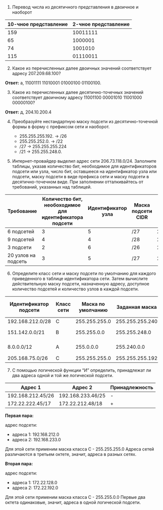 1. Перевод числа из десятичного представления в двоичное и наоборот
   
| 10-чное представление | 2-чное представление |
|-----------------------|----------------------|
| 159                   | 10011111             |
| 65                    | 1000001              |
| 74                    | 1001010              |
| 115                   | 01110011             |
 
2. Какое из перечисленных далее двоичных значений соответствует адресу 207.209.68.100?

**Ответ:** а, 11001111 11010001 01000100 01100100.

3. Какое из перечисленных далее десятично-точечных значений соответствует двоичному адресу 11001100 00001010 11001000 00000100?

**Ответ:** д, 204.10.200.4

4. Преобразуйте нестандартную маску подсети из десятично-точечной формы в форму с префиксом сети и наоборот.

   * 255.255.255.192. -> /26
   * 255.255.252.0. -> /22
   * /27 -> 255.255.255.224
   * /21 -> 255.255.248.0.

5. Интернет-провайдер выделил адрес сети 206.73.118.0/24. Заполните таблицы, указав количество бит, необходимое для идентификаторов подсети или узла, число бит, оставшееся на идентификатор узла или подсети, маску подсети в виде префикса сети и маску подсети в десятично-точечном виде. При заполнении отталкивайтесь от требований, указанных над таблицей.

| Требование          | Количество бит, необоходимое для идентификатора подсети | Идентификатор узла | Маска подсети CIDR | Маска подсети (десятично-точечная) |
|---------------------|---------------------------------------------------------|--------------------|--------------------|------------------------------------|
| 6 подсетей          | 3                                                       | 5                  | /27                | 255.255.255.224                    |
| 9 подсетей          | 4                                                       | 4                  | /28                | 255.255.255.240                    |
| 3 подсети           | 2                                                       | 6                  | /26                | 255.255.255.192                    |
| 20 узлов на подсеть | 3                                                       | 5                  | /27                | 255.255.255.224                    |


6. Определите класс сети и маску подсети по умолчанию для каждого приведенного в таблице идентификатора сети. Затем вычислите действительную маску подсети, назначенную адресу, доступное количество подсетей и количество узлов в каждой подсети.


| Идентификатор подсети | Класс сети | Маска по умолчанию | Заданная маска  | Кол-во доступных подсетей | Кол-во доступных узлов |
|-----------------------|------------|--------------------|-----------------|---------------------------|------------------------|
| 192.168.212.0/28      |  С         | 255.255.255.0      | 255.255.255.240 | 16                        | 14 узлов               |
| 151.142.0.0/21        |  B         | 255.255.0.0        | 255.255.248.0   | 32                        | 2046 узлов             |
| 8.0.0.0/12            |  A         | 255.0.0.0          | 255.240.0.0     | 16                        | $2^20-2$ узлов         |
| 205.168.75.0/26       |  C         | 255.255.255.0      | 255.255.255.192 | 4                         | 62 узла                |

7. С помощью логической функции “И” определить, принадлежат ли два адреса одной и той же логической подсети.

| Адрес 1           | Адрес 2           | Принадлежность |
|-------------------|-------------------|----------------|
| 192.168.212.45/26 | 192.168.233.46/25 | -              |
| 172.22.222.45/17  | 172.22.212.48/18  | +              |

**Первая пара:**

адрес подсети:

 * адреса 1: 192.168.212.0
 * адреса 2: 192.168.233.0

Для этой сети применим маска класса C - 255.255.255.0
Адреса сетей различаются в третьем октете, значит, адреса в разных сетях.

**Вторая пара:**

адрес подсети:

 * адреса 1: 172.22.128.0
 * адреса 2: 172.22.192.0

Для этой сети применим маска класса C - 255.255.0.0
Первые два октета одинаковые, значит, адреса в одной логической подсети.
